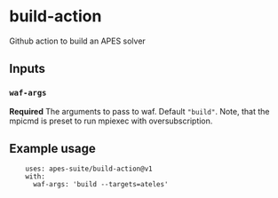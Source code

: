 # build-action
Github action to build an APES solver

## Inputs

### `waf-args`

**Required** The arguments to pass to waf. Default `"build"`.
Note, that the mpicmd is preset to run mpiexec with oversubscription.

## Example usage

```
    uses: apes-suite/build-action@v1
    with:
      waf-args: 'build --targets=ateles'
```
